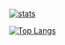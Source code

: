 [![stats](https://github-readme-stats.vercel.app/api?username=alexfriesen&show_icons=true)](https://github.com/alexfriesen/github-readme-stats)

[![Top Langs](https://github-readme-stats.vercel.app/api/top-langs/?username=alexfriesen&layout=compact)](https://github.com/alexfriesen/github-readme-stats)
